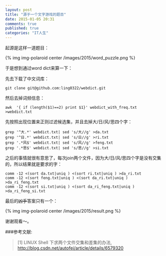 ```yaml
---
layout: post
title: "源于一个文字游戏的题目"
date: 2015-01-05 20:31
comments: true
published: true
categories: "IT人生"
---
```

  起源是这样一道题目：

  {% img img-polaroid center /images/2015/word_puzzle.png %}

  于是想到通过word dict来算一下：

  先去下载了中文词库：

	git clone git@github.com:ling0322/webdict.git 

  然后去掉词频信息：

   	awk  '{ if (length($1)==2) print $1}' webdict_with_freq.txt >webdict.txt

  先按照出现位置来正则过滤候选集，并且去掉大/日/风/思四个字：

   	grep '^大.*' webdict.txt| sed 's/大//g' >da.txt
	grep '^日.*' webdict.txt| sed 's/日//g' >ri.txt
	grep '.*风$' webdict.txt| sed 's/风//g' >feng.txt
	grep '.*思$' webdict.txt| sed 's/思//g' >si.txt  
  
  之后的事情就很有意思了，每次join两个文件，因为大/日/风/思四个字是没有交集的，所以结果就是要求的字：

  	comm -12 <(sort da.txt|uniq ) <(sort ri.txt|uniq ) >da_ri.txt
	comm -12 <(sort feng.txt|uniq ) <(sort da_ri.txt|uniq ) >da_ri_feng.txt
	comm -12 <(sort si.txt|uniq ) <(sort da_ri_feng.txt|uniq ) >da_ri_feng_si.txt
  
  最后的~~凶手~~答案只有一个：

  {% img img-polaroid center /images/2015/result.png %}

  谢谢观看～。
   
[1]: http://blog.csdn.net/autofei/article/details/6579320 "LINUX Shell 下求两个文件交集和差集的办法"

###参考文献:

>\[1] LINUX Shell 下求两个文件交集和差集的办法, <http://blog.csdn.net/autofei/article/details/6579320>